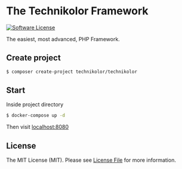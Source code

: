 # The Technikolor Framework

[![Software License][ico-license]](LICENSE.md)

The easiest, most advanced, PHP Framework.

## Create project
```bash
$ composer create-project technikolor/technikolor
```

## Start
Inside project directory
```bash
$ docker-compose up -d
```
Then visit [localhost:8080](localhost:8080)

## License

The MIT License (MIT). Please see [License File](LICENSE.md) for more information.

[ico-license]: https://img.shields.io/badge/license-MIT-brightgreen.svg?style=flat-square
